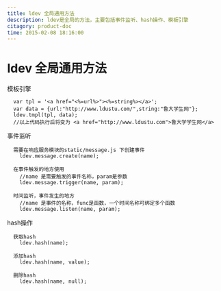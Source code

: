 ```yaml
---
title: ldev 全局通用方法
description: ldev是全局的方法，主要包括事件监听、hash操作、模板引擎
citagory: product-doc
time: 2015-02-08 18:16:00
---
```

# ldev 全局通用方法

模板引擎

      var tpl = '<a href="<%=url%>"><%=string%></a>';
      var data = {url:"http://www.ldustu.com/",string:"鲁大学生网"};
      ldev.tmpl(tpl, data);
      //以上代码执行后将变为 <a href="http://www.ldustu.com">鲁大学学生网</a>

事件监听

      需要在响应服务模块的static/message.js 下创建事件
        ldev.message.create(name);
        
      在事件触发的地方使用
        //name 是需要触发的事件名称，param是参数
        ldev.message.trigger(name, param);
        
      时间监听，事件发生的地方
        //name 是事件的名称，func是函数，一个时间名称可绑定多个函数
        ldev.message.listen(name, param);

hash操作

      获取hash
        ldev.hash(name);
        
      添加hash
        ldev.hash(name, value);
        
      删除hash
        ldev.hash(name, null);
